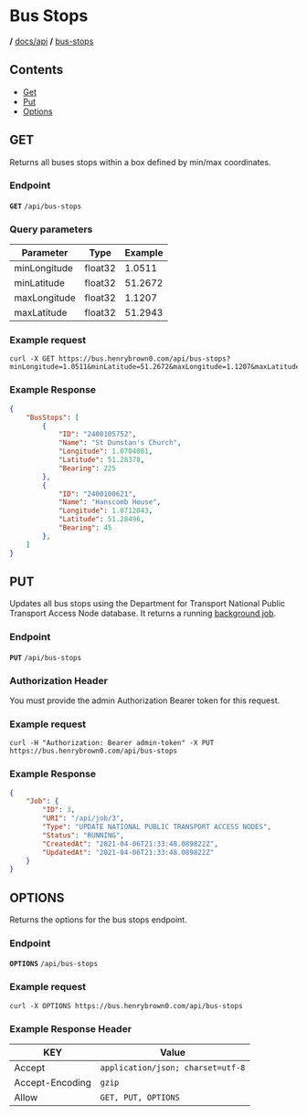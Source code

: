 # Bus Stops

**/**  [docs/api](../)  **/**  [bus-stops](#Bus-Stops)

## Contents

- [Get](#GET)
- [Put](#PUT)
- [Options](#OPTIONS)

## GET

Returns all buses stops within a box defined by min/max coordinates.

### Endpoint

**`GET`** `/api/bus-stops`

### Query parameters

| Parameter    | Type    | Example |
| ------------ | ------- | ------- |
| minLongitude | float32 | 1.0511  |
| minLatitude  | float32 | 51.2672 |
| maxLongitude | float32 | 1.1207  |
| maxLatitude  | float32 | 51.2943 |

### Example request

```curl
curl -X GET https://bus.henrybrown0.com/api/bus-stops?minLongitude=1.0511&minLatitude=51.2672&maxLongitude=1.1207&maxLatitude=51.2943
```

### Example Response

```json
{
	"BusStops": [
		{
			"ID": "2400105752",
			"Name": "St Dunstan's Church",
			"Longitude": 1.0704081,
			"Latitude": 51.28378,
			"Bearing": 225
		},
		{
			"ID": "2400100621",
			"Name": "Hanscomb House",
			"Longitude": 1.0712043,
			"Latitude": 51.28496,
			"Bearing": 45
		},
	]
}
```

## PUT

Updates all bus stops using the Department for Transport National Public
Transport Access Node database. It returns a running
[background job](./jobs.md#Get).

### Endpoint

**`PUT`** `/api/bus-stops`

### Authorization Header

You must provide the admin Authorization Bearer token for this request.

### Example request

```curl
curl -H "Authorization: Bearer admin-token" -X PUT https://bus.henrybrown0.com/api/bus-stops
```

### Example Response

```json
{
	"Job": {
		"ID": 3,
		"URI": "/api/job/3",
		"Type": "UPDATE NATIONAL PUBLIC TRANSPORT ACCESS NODES",
		"Status": "RUNNING",
		"CreatedAt": "2021-04-06T21:33:48.089822Z",
		"UpdatedAt": "2021-04-06T21:33:48.089822Z"
	}
}
```

## OPTIONS

Returns the options for the bus stops endpoint.

### Endpoint

**`OPTIONS`** `/api/bus-stops`

### Example request

```curl
curl -X OPTIONS https://bus.henrybrown0.com/api/bus-stops
```

### Example Response Header

| KEY             | Value                             |
| --------------- | --------------------------------- |
| Accept          | `application/json; charset=utf-8` |
| Accept-Encoding | `gzip`                            |
| Allow           | `GET, PUT, OPTIONS`               |
